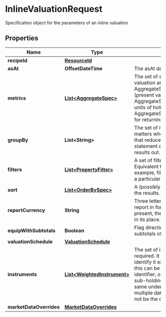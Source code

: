 

# InlineValuationRequest

Specification object for the parameters of an inline valuation

## Properties

Name | Type | Description | Notes
------------ | ------------- | ------------- | -------------
**recipeId** | [**ResourceId**](ResourceId.md) |  |  [optional]
**asAt** | **OffsetDateTime** | The asAt date to use |  [optional]
**metrics** | [**List&lt;AggregateSpec&gt;**](AggregateSpec.md) | The set of specifications to calculate or retrieve during the valuation and present in the results. For example:  AggregateSpec(&#39;Valuation/PV&#39;,&#39;Sum&#39;) for returning the PV (present value) of holdings  AggregateSpec(&#39;Holding/default/Units&#39;,&#39;Sum&#39;) for returning the units of holidays  AggregateSpec(&#39;Instrument/default/LusidInstrumentId&#39;,&#39;Value&#39;) for returning the Lusid Instrument identifier | 
**groupBy** | **List&lt;String&gt;** | The set of items by which to perform grouping. This primarily matters when one or more of the metric operators is a mapping  that reduces set size, e.g. sum or proportion. The group-by statement determines the set of keys by which to break the results out. |  [optional]
**filters** | [**List&lt;PropertyFilter&gt;**](PropertyFilter.md) | A set of filters to use to reduce the data found in a request. Equivalent to the &#39;where ...&#39; part of a Sql select statement.  For example, filter a set of values within a given range or matching a particular value. |  [optional]
**sort** | [**List&lt;OrderBySpec&gt;**](OrderBySpec.md) | A (possibly empty/null) set of specifications for how to order the results. |  [optional]
**reportCurrency** | **String** | Three letter ISO currency string indicating what currency to report in for ReportCurrency denominated queries.  If not present, then the currency of the relevant portfolio will be used in its place. |  [optional]
**equipWithSubtotals** | **Boolean** | Flag directing the Valuation call to populate the results with subtotals of aggregates. |  [optional]
**valuationSchedule** | [**ValuationSchedule**](ValuationSchedule.md) |  |  [optional]
**instruments** | [**List&lt;WeightedInstrument&gt;**](WeightedInstrument.md) | The set of instruments, weighted by the quantities held that are required.  It is identified by an identifier tag that can be used to identify it externally.  For a single, unique trade or transaction this can be thought of as equivalent to the transaction identifier, or  a composite of the sub-holding keys for a regular sub-holding. When there are multiple transactions sharing the same underlying instrument  such as purchase of shares on multiple dates where tax implications are different this would not be the case. | 
**marketDataOverrides** | [**MarketDataOverrides**](MarketDataOverrides.md) |  |  [optional]



